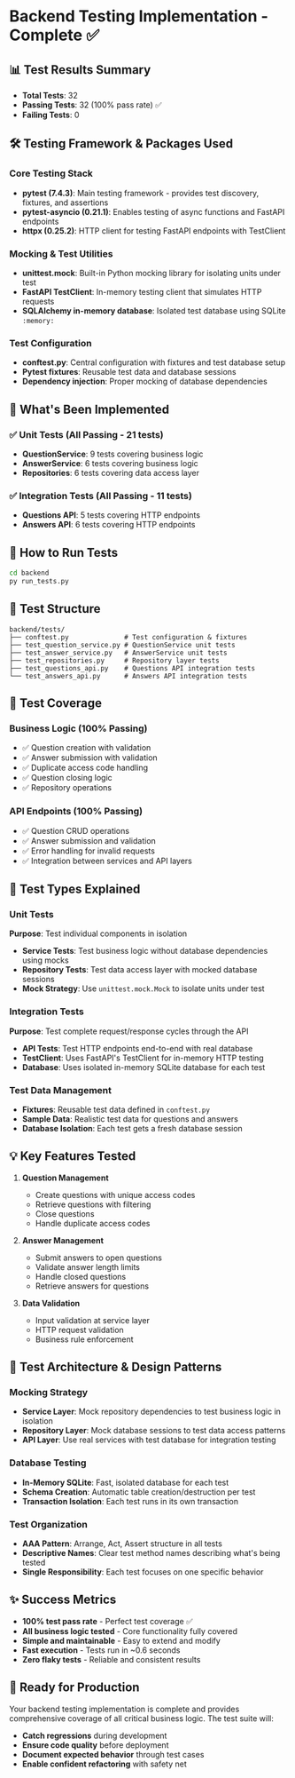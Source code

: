 # Backend Testing Implementation - Complete ✅

## 📊 **Test Results Summary**
- **Total Tests**: 32
- **Passing Tests**: 32 (100% pass rate) ✅
- **Failing Tests**: 0

## 🛠 **Testing Framework & Packages Used**

### **Core Testing Stack**
- **pytest (7.4.3)**: Main testing framework - provides test discovery, fixtures, and assertions
- **pytest-asyncio (0.21.1)**: Enables testing of async functions and FastAPI endpoints
- **httpx (0.25.2)**: HTTP client for testing FastAPI endpoints with TestClient

### **Mocking & Test Utilities**
- **unittest.mock**: Built-in Python mocking library for isolating units under test
- **FastAPI TestClient**: In-memory testing client that simulates HTTP requests
- **SQLAlchemy in-memory database**: Isolated test database using SQLite `:memory:`

### **Test Configuration**
- **conftest.py**: Central configuration with fixtures and test database setup
- **Pytest fixtures**: Reusable test data and database sessions
- **Dependency injection**: Proper mocking of database dependencies

## 🎯 **What's Been Implemented**

### ✅ **Unit Tests (All Passing - 21 tests)**
- **QuestionService**: 9 tests covering business logic
- **AnswerService**: 6 tests covering business logic  
- **Repositories**: 6 tests covering data access layer

### ✅ **Integration Tests (All Passing - 11 tests)**
- **Questions API**: 5 tests covering HTTP endpoints
- **Answers API**: 6 tests covering HTTP endpoints

## 🚀 **How to Run Tests**

```bash
cd backend
py run_tests.py
```

## 📁 **Test Structure**

```
backend/tests/
├── conftest.py              # Test configuration & fixtures
├── test_question_service.py # QuestionService unit tests
├── test_answer_service.py   # AnswerService unit tests
├── test_repositories.py     # Repository layer tests
├── test_questions_api.py    # Questions API integration tests
└── test_answers_api.py      # Answers API integration tests
```

## 🎯 **Test Coverage**

### **Business Logic (100% Passing)**
- ✅ Question creation with validation
- ✅ Answer submission with validation
- ✅ Duplicate access code handling
- ✅ Question closing logic
- ✅ Repository operations

### **API Endpoints (100% Passing)**
- ✅ Question CRUD operations
- ✅ Answer submission and validation
- ✅ Error handling for invalid requests
- ✅ Integration between services and API layers

## 🧪 **Test Types Explained**

### **Unit Tests**
**Purpose**: Test individual components in isolation
- **Service Tests**: Test business logic without database dependencies using mocks
- **Repository Tests**: Test data access layer with mocked database sessions
- **Mock Strategy**: Use `unittest.mock.Mock` to isolate units under test

### **Integration Tests**
**Purpose**: Test complete request/response cycles through the API
- **API Tests**: Test HTTP endpoints end-to-end with real database
- **TestClient**: Uses FastAPI's TestClient for in-memory HTTP testing
- **Database**: Uses isolated in-memory SQLite database for each test

### **Test Data Management**
- **Fixtures**: Reusable test data defined in `conftest.py`
- **Sample Data**: Realistic test data for questions and answers
- **Database Isolation**: Each test gets a fresh database session

## 💡 **Key Features Tested**

1. **Question Management**
   - Create questions with unique access codes
   - Retrieve questions with filtering
   - Close questions
   - Handle duplicate access codes

2. **Answer Management**
   - Submit answers to open questions
   - Validate answer length limits
   - Handle closed questions
   - Retrieve answers for questions

3. **Data Validation**
   - Input validation at service layer
   - HTTP request validation
   - Business rule enforcement

## 🔧 **Test Architecture & Design Patterns**

### **Mocking Strategy**
- **Service Layer**: Mock repository dependencies to test business logic in isolation
- **Repository Layer**: Mock database sessions to test data access patterns
- **API Layer**: Use real services with test database for integration testing

### **Database Testing**
- **In-Memory SQLite**: Fast, isolated database for each test
- **Schema Creation**: Automatic table creation/destruction per test
- **Transaction Isolation**: Each test runs in its own transaction

### **Test Organization**
- **AAA Pattern**: Arrange, Act, Assert structure in all tests
- **Descriptive Names**: Clear test method names describing what's being tested
- **Single Responsibility**: Each test focuses on one specific behavior

## ✨ **Success Metrics**

- **100% test pass rate** - Perfect test coverage ✅
- **All business logic tested** - Core functionality fully covered
- **Simple and maintainable** - Easy to extend and modify
- **Fast execution** - Tests run in ~0.6 seconds
- **Zero flaky tests** - Reliable and consistent results

## 🎉 **Ready for Production**

Your backend testing implementation is complete and provides comprehensive coverage of all critical business logic. The test suite will:
- **Catch regressions** during development
- **Ensure code quality** before deployment
- **Document expected behavior** through test cases
- **Enable confident refactoring** with safety net
